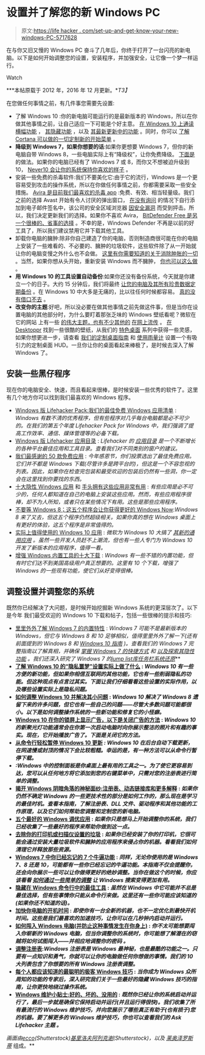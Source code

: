 # 设置并了解您的新 Windows PC

> 原文:[https://life hacker . com/set-up-and-get-know-your-new-windows-PC-5717628](https://lifehacker.com/set-up-and-get-to-know-your-new-windows-pc-5717628)

在与你又旧又慢的 Windows PC 奋斗了几年后，你终于打开了一台闪亮的新电脑。以下是如何开始调整您的设置，安装程序，并加强安全，让它像一个梦一样运行。

Watch

***本帖原载于 2012 年，2016 年 12 月更新。**T3】*

在您做任何事情之前，有几件事您需要先设置:

*   了解 Windows 10 :你的新电脑可能运行的是最新版本的 Windows，所以在你做其他事情之前，让自己适应一下可能是个好主意。 [在 Windows 10 上通读横幅功能](http://lifehacker.com/the-best-new-features-of-windows-10-1680904614#_ga=1.189300651.1055861349.1441835238) ， [其隐藏功能](http://lifehacker.com/the-best-windows-10-features-you-probably-haven-t-heard-1721054092) ，以及 [其最新更新中的功能](http://lifehacker.com/all-the-coolest-features-of-windows-10s-anniversary-upd-1784698775) 。同时，你可以 [了解 Cortana 可以做的一切](http://lifehacker.com/everything-you-can-ask-cortana-to-do-in-windows-10-1721725525)[定制新的开始菜单](http://lifehacker.com/how-to-customize-the-windows-10-start-menu-1721973296#_ga=1.253369097.1055861349.1441835238) 。
*   **降级到 Windows 7，如果你想要的话**:如果你更想要 Windows 7，但你的新电脑自带 Windows 8，一些电脑实际上有“降级权”，让你免费降级。 [下面是](http://lifehacker.com/downgrade-your-new-windows-8-computer-to-windows-7-for-5974318) 的做法。如果你的电脑已经有了 Windows 7 或 8，而你又不想被迫升级到 10， [Never10 会让你的系统保持你喜欢的样子](http://lifehacker.com/never10-prevents-windows-7-and-8-1-from-automatically-u-1767969681) 。
*   安装一些免费的杀毒软件:我们不要美化它:由于它的流行，Windows 是一个更容易受到攻击的操作系统，所以在你做任何事情之前，你都需要采取一些安全措施。 [Avira 是目前我们最喜欢的杀毒 app](http://lifehacker.com/the-best-antivirus-app-for-windows-5865356#_ga=1.83547349.27973805.1434581949) :免费、有效、相当轻量级。我们之前的选择 Avast 开始有令人讨厌的弹出窗口， [在没有询问](http://lifehacker.com/stop-avast-from-adding-its-signature-into-your-outgoing-1748130504) 的情况下自行添加到电子邮件签名中，该公司的安全区域浏览器 [因安全漏洞](http://www.pcworld.com/article/3030319/security/researcher-finds-serious-flaw-in-chromium-based-avast-safezone-browser.html) 而受到抨击。所以，我们决定更新我们的选择。如果你不喜欢 Avira， [BitDefender Free 是另一个很棒的、省事的选择](http://lifehacker.com/how-to-install-free-effective-antivirus-software-for-5807250#_ga=1.184105317.27973805.1434581949) 。不幸的是，Windows Defender 不再是以前的好工具了，所以我们建议禁用它并下载其他工具。
*   卸载你电脑的臃肿:除非你自己建造了你的电脑，否则制造商很可能在你的电脑上安装了一些难看的、不必要的、臃肿的垃圾软件，这些软件除了从一开始就让你的电脑变慢之外什么也不会做。 [这里有你需要知道的关于消除肿胀的一切](http://lifehacker.com/the-complete-guide-to-avoiding-and-removing-windows-c-1630577558) 。当然，如果你想从头开始，重新安装 Windows 而不臃肿， [你也可以这么做](http://lifehacker.com/can-i-reinstall-windows-on-my-computer-without-the-bloa-1512345361) 。
*   **用 Windows 10 的工具设置自动备份**:如果你还没有备份系统，今天就是你建立一个的日子。大约 15 分钟后，我们将最终 [让您的电脑及其所有珍贵数据定期备份](http://lifehacker.com/how-to-back-up-your-computer-automatically-with-windows-1762867473) 。在 Windows 10 中大多是无痛的，比以往任何时候都容易。 [真的没有借口不去](http://lifehacker.com/theres-no-excuse-for-not-backing-up-your-computer-do-1547987206) 。
*   **改变你的主题**:好吧，所以没必要在做其他事情之前先做这件事，但是当你在设置电脑的其他部分时，为什么要盯着那张乏味的 Windows 壁纸看呢？微软在它的网站 上有一些 [的伟大主题，也有不少其他的](http://windows.microsoft.com/en-US/windows/downloads/personalize?T1=themes) [在网上流传](https://lifehacker.com/windows-7-betas-many-free-and-legit-themes-5131371#_ga=1.21173307.1055861349.1441835238) 。 [在 Desktoppr](http://lifehacker.com/desktoppr-is-an-awesome-wallpaper-search-engine-that-sy-5918699) 找到一些很酷的壁纸，从我们的 [特色桌面](http://lifehacker.com/tag/featured-desktop) 系列中获得一些灵感，如果你想更进一步，请查看 [我们的定制桌面指南](http://lifehacker.com/top-10-ways-to-customize-your-desktop-1465184659) 和 [使用雨量计](http://lifehacker.com/how-to-create-an-attractive-customized-desktop-hud-wit-5828789) 设置一个有吸引力的定制桌面 HUD。一旦你让你的桌面看起来棒极了，是时候去深入了解 Windows 了。

## 安装一些黑仔程序

现在你的电脑安全、快速，而且看起来很棒，是时候安装一些优秀的软件了。这里有几个地方你可以找到我们最喜欢的 Windows 程序。

*   [Windows 版 Lifehacker Pack:我们的最佳免费 Windows 应用清单](http://lifehacker.com/lifehacker-pack-for-windows-2013-our-list-of-the-best-787533613#_ga=1.83966554.27973805.1434581949) : *Windows 有数不清的优秀程序，但有些程序对几乎每台电脑都是必不可少的。在我们的第五个年度 Lifehacker Pack for Windows 中，我们强调了提高工作效率、通信、媒体管理等的必备下载。*
*   [Windows 版 Lifehacker 应用目录](http://lifehacker.com/the-lifehacker-app-directory-windows-5825399) : *Lifehacker 的* [*应用目录*](http://lifehacker.com/appdirectory) *是一个不断增长的各种平台最佳应用和工具目录。查看我们对不同类别的窗户的建议。*
*   [我们最感谢的 50 款免费应用](http://lifehacker.com/the-50-free-apps-were-most-thankful-for-5962588) : *今年感恩节，你们投票选出了最佳免费应用。它们并不都是 Windows 下载(尽管许多是跨平台的)，但这是一个不容忽视的列表。因此，如果你在检查完包装和最受欢迎的包装后仍然有一些洞，你一定会在这里找到你要找的东西。*
*   [十大隐性 Windows 应用](http://lifehacker.com/top-10-underhyped-windows-apps-5984329) 和 [手头拥有这些应用非常有用](http://lifehacker.com/top-10-incredibly-useful-windows-programs-to-have-on-ha-1584009886) : *有些应用是必不可少的，任何人都知道在自己的电脑上安装这些应用。然而，有些应用程序很棒，却不为人所知，或者只在某些情况下有用。这些是那些应用程序。*
*   [不要等 Windows 8；这五个程序会让你获得更好的 Windows Now](http://lifehacker.com/a-better-100-upgrade-five-paid-programs-that-improve-30789412):*Windows 8 来了又去，但这五个程序仍然超级相关。如果你真的想在 Windows 桌面上有更好的体验，这五个程序是非常值得的。*
*   [实际上值得使用的 Windows 10 应用](http://lifehacker.com/the-windows-10-apps-that-are-actually-worth-using-1741930918) : *微软为 Windows 10 大搞了* [*其新的通用应用*](http://lifehacker.com/the-best-new-features-of-windows-10-1680904614) *。虽然一些开发人员赶不上潮流，但也有一些人专门为 Windows 10 开发了新版本的应用程序，值得一看。*
*   [增强 Windows 内置工具的十大下载](https://lifehacker.com/top-10-downloads-that-enhance-windows-built-in-tools-5884261) : *Windows 有一些不错的内置功能，但有时它们达不到美国高级用户真正想要的。这里有 10 个下载，增强了 Windows 的一些现有功能，使它们从好变得很棒。*

## 调整设置并调整您的系统

既然你已经解决了大问题，是时候开始挖掘新 Windows 系统的更深层次了。以下是今年 我们最受欢迎的 Windows 10 下载和帖子，包括一些很棒的提示和技巧:

*   [里里外外了解 Windows 7 的内置特性](http://lifehacker.com/lifehackers-complete-guide-to-windows-7-5386953) : *Windows 7 可能不是最新版本的 Windows，但它与 Windows 8 和 10 足够相似，值得里里外外了解一下(还有前面提到的 Windows 8* *和* [*Windows 10 指南*](http://lifehacker.com/everything-you-need-to-know-about-windows-10-1642066771) *)。查看我们的 Windows 7 完整指南以了解真相，并确保* [*掌握 Windows 7 的快捷方式*](http://lifehacker.com/the-master-list-of-new-windows-7-shortcuts-5390086) *和* [*以及探索其隐性功能*](http://lifehacker.com/windows-7s-best-underhyped-features-5254211) *。我们还深入研究了 Windows 7 的*[*jump list*](http://lifehacker.com/master-windows-7-jump-lists-to-boost-your-win7-producti-5364198)*[*库*](http://lifehacker.com/get-to-know-windows-7-libraries-inside-and-out-5464350)*[*任务栏*](http://lifehacker.com/the-power-users-guide-to-the-windows-7-taskbar-5532578)*[*系统还原*](http://lifehacker.com/the-complete-guide-to-windows-system-restore-its-bette-5466794)***
*   **[了解 Windows 10 的“隐私噩梦”设置实际上做了什么](http://lifehacker.com/what-windows-10s-privacy-nightmare-settings-actually-1722267229) : *Windows 10 有一些方便的新功能，但如果你相信互联网的其他功能，它也有一些削弱隐私的功能。但这种观点有点言过其实。下面让我们仔细看看这些设置的实际作用，以及哪些设置实际上是隐私问题。***
*   **[如何调整 Windows 10 并解决其小问题](http://lifehacker.com/how-to-tweak-windows-10-and-fix-its-minor-annoyances-1720989970) : *Windows 10 解决了 Windows 8 遗留下来的许多问题，但它也有一些自己的问题——尽管大多数问题可能都很小。以下是如何调整操作系统的一些新功能和修复它的小怪癖。*** 
*   **[Windows 10 在你的锁屏上显示广告，以下是关闭广告的方法](http://lifehacker.com/windows-10-is-showing-ads-on-your-lockscreen-heres-how-1760984834) : *Windows 10 的新聚光灯功能通常会在你第一次启动电脑时向你展示整洁的照片和有趣的事实。现在，它开始播放广告了。下面是关闭它的方法。***
*   **[从命令行轻松暂停 Windows 10 更新](http://lifehacker.com/pause-windows-10-updates-easily-from-the-command-line-1786614642) *: Windows 10 在后台自动下载更新，在网速慢或封顶的情况下会比较粗糙。幸运的是，有一种方法可以从命令行暂停下载。***
*   ***:Windows 中的控制面板是你桌面上最有用的工具之一。为了使它更容易到达，您可以从任何地方将它添加到您的右键菜单中，只需对您的注册表进行简单的调整。***
*   **[揭开 Windows 阴暗角落的神秘面纱:注册表、动态链接库和更多解释](https://lifehacker.com/de-mystifying-the-dark-corners-of-windows-the-registry-5880876) : *如果你仍然不确定 Windows 的一些更技术性的部分是如何工作的，那么现在是学习的最佳时机。查看本指南，了解注册表、DLL 文件、驱动程序和其他功能的工作原理，以及它们如何帮助您调整和定制您的新电脑。***
*   **[五个最好的 Windows 调优应用](http://lifehacker.com/five-best-windows-7-tweaking-applications-5508522) : *如果你只是想马上开始调整你的系统，我们已经收集了一些最好的程序来帮助你做到这一点。***
*   **[去除你的打印机或扫描仪设置的垃圾](https://lifehacker.com/de-crapify-your-windows-printer-or-scanner-setup-5730574) : *如果你已经安装了你的打印机，它很可能会通过安装大量垃圾软件和臃肿的应用程序来侵占你的机器。看看我们如何清理它并释放那些资源。***
*   **[Windows 7 中你已经忘记的 7 个牛逼功能](http://lifehacker.com/7-awesome-features-youve-forgotten-about-in-windows-7-5932456) : *同样，无论你使用的是 Windows 7、8 还是 10，可能都有一些你已经忘记的牛逼功能。本指南不仅会提醒你，还会向你展示一些可以让你做得更好的绝妙调整。当你在做这个的时候，你应该看看* [*如何通过一些简单的调整*](http://lifehacker.com/make-windows-search-a-million-times-more-useful-with-th-5887848) *让 Windows 搜索变得更加有用。***
*   **[隐藏在 Windows 命令行中的最佳工具](http://lifehacker.com/the-best-tools-hidden-in-windows-command-line-1553193077) : *虽然在 Windows 中它可能并不总是最佳选择，但有些事情你只能从命令行来做。这里还有一些你可能应该知道的(如果你还不知道的话)。*** 
*   **[加快你电脑的开机时间](http://lifehacker.com/top-10-ways-to-speed-up-your-computers-boot-time-5821865) : *即使你有一台全新的机器，也不一定优化到最快开机时间。这些是我们最喜欢的加速技巧，让你可以在几秒钟内启动并运行。***
*   **[如何闯入 Windows 电脑(并防止这种事情发生在你身上)](http://lifehacker.com/how-to-break-into-a-windows-pc-and-prevent-it-from-hap-5674972) : *你不太可能想要闯入你崭新的 Windows 电脑，但当你调整你的系统时，你可能想了解潜在的窃贼将如何试图闯入——并相应地调整你的密码* *。***
*   **[调整注册表](http://lifehacker.com/top-10-registry-tweaks-that-power-up-windows-5700084):*Windows 注册表是 Windows 最神秘，也是最酷的功能之一。只要有一点知识和勇气，你就可以让你的电脑做任何你想做的事情。我们的 10 大列表包含了你想要的所有 Windows 注册表调整。***
*   **[每个人都应该知道的最聪明的极客 Windows 技巧](http://lifehacker.com/the-cleverest-geeky-windows-tricks-everyone-should-know-5543354) : *当你成为 Windows 众所周知的功能的专家后，深入研究我们关于一些最好的隐藏 Windows 技巧的指南，让你更快地绕过操作系统。***
*   **[Windows 维护小贴士:好的、坏的、没用的](http://lifehacker.com/windows-maintenance-tips-the-good-bad-and-useless-5520447) : *既然你已经让你的系统启动并运行了，最后一步就是确保它保持启动并运行(并且运行得很快)。我们收集了所有最流行的 Windows 维护技巧，并向您展示了哪些真正有助于(也有损于)您的机器。要了解更多的 Windows 维护技巧，你也可以查看我们的 Ask Lifehacker 主题* *。***

***画面由*[*ecco*](http://www.shutterstock.com/pic.mhtml?id=72572122)*(Shutterstock)*[*基里洛夫阿列克谢*](http://www.shutterstock.com/pic.mhtml?id=121085647)*(Shutterstock)，以及* [*莱奥泽罗斯蒂*](http://browse.deviantart.com/resources/applications/psd/?offset=408#/d3g83rp) 组成。**